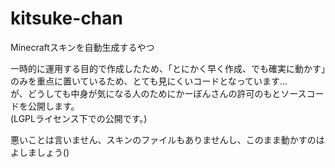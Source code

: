 # kitsuke-chan
Minecraftスキンを自動生成するやつ
  
一時的に運用する目的で作成したため、「とにかく早く作成、でも確実に動かす」のみを重点に置いているため、とても見にくいコードとなっています...  
が、どうしても中身が気になる人のためにかーぼんさんの許可のもとソースコードを公開します。  
(LGPLライセンス下での公開です。)  
  
  
悪いことは言いません、スキンのファイルもありませんし、このまま動かすのはよしましょう()
